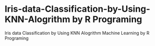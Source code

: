 # Iris-data-Classification-by-Using-KNN-Alogrithm by R Programing
Iris data Classification by Using KNN Alogrithm Machine Learning by R Programing
